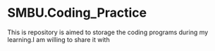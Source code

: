 # SMBU.Coding_Practice
This is repository is aimed to storage the coding programs during my learning.I am willing to share it with
